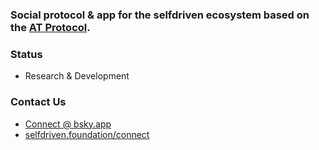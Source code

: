 ### Social protocol & app for the selfdriven ecosystem based on the [AT Protocol](https://atproto.com).

### Status
- Research & Development

### Contact Us
- [Connect @ bsky.app](https://bsky.app/profile/markbyers.selfdriven.social)
- [selfdriven.foundation/connect](https://selfdriven.foundation/connect)


